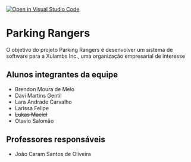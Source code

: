 [![Open in Visual Studio Code](https://classroom.github.com/assets/open-in-vscode-718a45dd9cf7e7f842a935f5ebbe5719a5e09af4491e668f4dbf3b35d5cca122.svg)](https://classroom.github.com/online_ide?assignment_repo_id=12219450&assignment_repo_type=AssignmentRepo)
# Parking Rangers
O objetivo do projeto Parking Rangers é desenvolver um sistema de software para a Xulambs Inc., uma organização empresarial de interesse

## Alunos integrantes da equipe

* Brendon Moura de Melo
* Davi Martins Gentil
* Lara Andrade Carvalho
* Larissa Felipe
* ~~Lukas Maciel~~
* Otavio Salomão

## Professores responsáveis

* João Caram Santos de Oliveira

